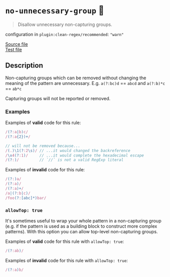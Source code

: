 # `no-unnecessary-group` :wrench:

> Disallow unnecessary non-capturing groups.

configuration in `plugin:clean-regex/recommended`: `"warn"`

<!-- prettier-ignore -->
[Source file](https://github.com/RunDevelopment/eslint-plugin-clean-regex/blob/master/lib/rules/no-unnecessary-group.js) <br> [Test file](https://github.com/RunDevelopment/eslint-plugin-clean-regex/blob/master/tests/lib/rules/no-unnecessary-group.js)

## Description

Non-capturing groups which can be removed without changing the meaning of the
pattern are unnecessary. E.g. `a(?:bc)d` == `abcd` and `a(?:b)*c` == `ab*c`

Capturing groups will not be reported or removed.

### Examples

Examples of **valid** code for this rule:

<!-- prettier-ignore -->
```js
/(?:a|b)c/
/(?:a{2})+/

// will not be removed because...
/(.)\1(?:2\s)/ // ...it would changed the backreference
/\x4(?:1)/     // ...it would complete the hexadecimal escape
/(?:)/         // `//` is not a valid RegExp literal
```

Examples of **invalid** code for this rule:

<!-- prettier-ignore -->
```js
/(?:)a/
/(?:a)/
/(?:a)+/
/a|(?:b|c)/
/foo(?:[abc]*)bar/
```

### `allowTop: true`

It's sometimes useful to wrap your whole pattern in a non-capturing group (e.g.
if the pattern is used as a building block to construct more complex patterns).
With this option you can allow top-level non-capturing groups.

Examples of **valid** code for this rule with `allowTop: true`:

<!-- prettier-ignore -->
```js
/(?:ab)/
```

Examples of **invalid** code for this rule with `allowTop: true`:

<!-- prettier-ignore -->
```js
/(?:a)b/
```
